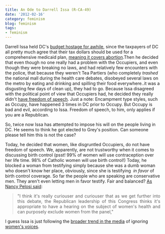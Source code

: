 ```yaml
---
title: An Ode to Darrell Issa (R-CA-49)
date: '2012-02-16'
category: feminism
blog: feminism
tags:
- feminism
---
```


<div dir="ltr" style="text-align:left;">

Darrell Issa held DC's <a href="http://www.rollcall.com/news/Darrell_Issa_Proposes_DC_Budget_Power_Abortion_Funding_Ban-210279-1.html" target="_blank">budget hostage for awhile</a>, since the taxpayers of DC all pretty much agree that their tax dollars should be used for a comprehensive medicaid plan, <a href="http://www.huffingtonpost.com/2011/11/15/washington-dc-abortion-ban_n_1095886.html" target="_blank">meaning it covers abortion</a>.Then he decided that even though no one really had a problem with the Occupiers, and even though they were breaking no laws, and had relatively few encounters with the police, that because they weren't Tea Partiers (who completely <i>trashed</i> the national mall during the health care debates, disobeyed several laws on the metro by eating and drinking and spilling their food everywhere..it was a disgusting few days of clean up), they had to go. Because Issa disagreed with the political point of view that Occupiers had, he decided they really didn't <a href="http://www.washingtonpost.com/blogs/federal-eye/post/darrell-issa-plans-hearing-on-occupy-dcs-risk-to-public-safety/2012/01/17/gIQAIMZM6P_blog.html" target="_blank">have freedom of speech</a>. Just a note: Encampment type styles, such as Occupy, have happened 3 times in DC prior to Occupy. But Occupy is bad and evil, according to Issa. Freedom of speech, to him, only applies if you are a Republican.

So, twice now Issa has attempted to impose his will on the people living in DC. He seems to think he got elected to Grey's position. Can someone please tell him this is not the case?

<!--more-->

Today, he decided that women, like disgruntled Occupiers, do not have freedom of speech. We, apparently, are not trustworthy when it comes to discussing birth control (psst! 99% of women will use contraception over her life time. 98% of Catholic women will use birth control!) Today, he blocked a woman from testifying simply because she was a dumb woman who doesn't know her place, obviously, since she is testifying  <i>in favor </i>of birth control coverage. So far the people who are speaking are conservative men. They aren't even letting men in favor testify. Fair and balanced?
<a href="http://www.blogger.com/goog_599160718">
</a>
<a href="http://www.huffingtonpost.com/2012/02/16/nancy-pelosi-gop-birth-control_n_1282002.html?ncid=edlinkusaolp00000009" target="_blank">As Nancy Pelosi said</a>:
<div class="news_main_info">
<div class="reaction_pannel_v3 facebookvote_v2 politics_vertical_bg_link">
<div class="clearfix"></div>
<div style="text-align:justify;">
<blockquote>"I think it's really curiouser and curiouser that as we get further into this debate, the Republican leadership of this Congress thinks it's appropriate to have a hearing on the subject of women's health and can purposely exclude women from the panel,"</blockquote>
</div>
I guess Issa is just following the <a href="http://thinkprogress.org/media/2012/02/10/423211/cable-report-birth-control-men-women/" target="_blank">broader trend in the media</a> of ignoring <a href="http://www.huffingtonpost.com/daniella-gibbs-leger/male-privilege-and-the-bi_b_1274777.html" target="_blank">women's voices</a>.

</div>
</div>
</div>
<div class="tags_holder clearfix"></div>
